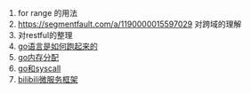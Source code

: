1. for range 的用法
2. https://segmentfault.com/a/1190000015597029 对跨域的理解
3. 对restful的整理
4. [go语言是如何跑起来的](https://mp.weixin.qq.com/s?__biz=MjM5MDUwNTQwMQ==&mid=2257483812&idx=1&sn=3bc022cc699e24c0639e9ca6b321d552&chksm=a53918f2924e91e488c786c308353ee963df3e1bccb577bc9b03dd94f9551e4172401133becd&mpshare=1&scene=1&srcid=&key=510b2bd21a8a969b20e47c7693358a90af167dd62d840690ad4ade5055ba9d755880a0343a155953ed1d08cc44d0c290deeca91f9d621e4f1cd4569a4f66c615e3f9a0e7edbf7c3271f832e043117132&ascene=1&uin=MjEwMjA3MTA2NQ%3D%3D&devicetype=Windows+10&version=62060834&lang=zh_CN&pass_ticket=H4brR44nrECmMMcRH2Mu3Xmljhe1RnoC5EVUMsgppKV%2BXkPf488pLLjTIs71U9md)
5. [go内存分配](https://mp.weixin.qq.com/s?__biz=Mzg3MTA0NDQ1OQ==&mid=2247483927&idx=1&sn=62583380f2602947e64a34613abe7e35&chksm=ce85c613f9f24f05b709723845f9626a08ed0ef3a8ec9923cdbd76e6230359188e492224fef5&mpshare=1&scene=1&srcid=&key=510b2bd21a8a969be9f43a1c9aa128d465641b9fc30f4e6e0a19d11df6b21c2e9ac8c3da34af9152ecb738835861745282d575cdd0428ac5d68b9043cf6bc8f8f2febc51aee51a7872748d91c3e4db46&ascene=1&uin=MjEwMjA3MTA2NQ%3D%3D&devicetype=Windows+10&version=62060834&lang=zh_CN&pass_ticket=H4brR44nrECmMMcRH2Mu3Xmljhe1RnoC5EVUMsgppKV%2BXkPf488pLLjTIs71U9md)
6. [go和syscall](https://mp.weixin.qq.com/s?__biz=MzI1NDA3NzY4NA==&mid=2247485018&idx=2&sn=dfffee21768302c4f3dce06eaf10c874&chksm=e9cbf9c1debc70d71db87adaedf6e4957bb081fe4bf6a01a9a959a69c00a82e713e848197052&mpshare=1&scene=1&srcid=0708CMJJKHiLi3GKVMVxOy4k&key=510b2bd21a8a969b2d1d76fc3ad313003489427aba4bdccb1b5a99337064e3636257847e5f133e888e897152ce3ca770d2b74c597ebea2083f951194c16b37d70e5d712bba2ce1f496c265863016eb9b&ascene=1&uin=MjEwMjA3MTA2NQ%3D%3D&devicetype=Windows+10&version=62060834&lang=zh_CN&pass_ticket=H4brR44nrECmMMcRH2Mu3Xmljhe1RnoC5EVUMsgppKV%2BXkPf488pLLjTIs71U9md)
7. [bilibili微服务框架](https://github.com/bilibili/kratos)